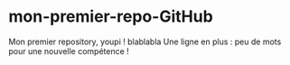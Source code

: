 # mon-premier-repo-GitHub
Mon premier repository, youpi !
blablabla
Une ligne en plus : peu de mots pour une nouvelle compétence !
